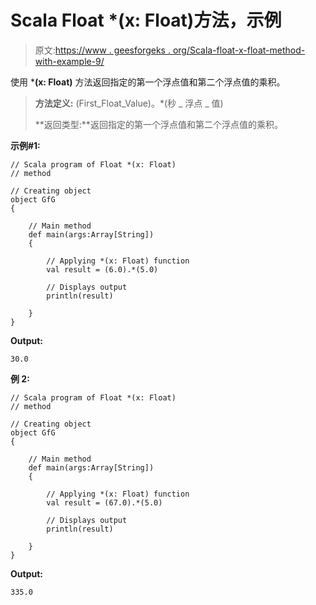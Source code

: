 # Scala Float *(x: Float)方法，示例

> 原文:[https://www . geesforgeks . org/Scala-float-x-float-method-with-example-9/](https://www.geeksforgeeks.org/scala-float-x-float-method-with-example-9/)

使用 ***(x: Float)** 方法返回指定的第一个浮点值和第二个浮点值的乘积。

> **方法定义:** (First_Float_Value)。*(秒 _ 浮点 _ 值)
> 
> **返回类型:**返回指定的第一个浮点值和第二个浮点值的乘积。

**示例#1:**

```
// Scala program of Float *(x: Float)
// method

// Creating object
object GfG
{ 

    // Main method
    def main(args:Array[String])
    {

        // Applying *(x: Float) function
        val result = (6.0).*(5.0)

        // Displays output
        println(result)

    }
} 
```

**Output:**

```
30.0

```

**例 2:**

```
// Scala program of Float *(x: Float)
// method

// Creating object
object GfG
{ 

    // Main method
    def main(args:Array[String])
    {

        // Applying *(x: Float) function
        val result = (67.0).*(5.0)

        // Displays output
        println(result)

    }
} 
```

**Output:**

```
335.0

```
